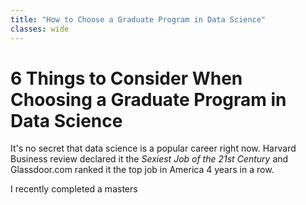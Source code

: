 ```yaml
---
title: "How to Choose a Graduate Program in Data Science"
classes: wide
---
```



# 6 Things to Consider When Choosing a Graduate Program in Data Science

It's no secret that data science is a popular career right now. Harvard Business review declared it the *Sexiest Job of the 21st Century* and Glassdoor.com ranked it the top job in America 4 years in a row. 

I recently completed a masters

